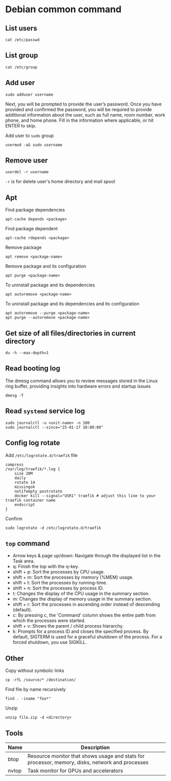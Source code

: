 # Debian common command

## List users
```
cat /etc/passwd
```
## List group
```
cat /etc/group
```
## Add user
```
sudo adduser username
```
Next, you will be prompted to provide the user’s password. Once you have provided and confirmed the password, you will be required to provide additional information about the user, such as full name, room number, work phone, and home phone. Fill in the information where applicable, or hit ENTER to skip.

Add user to `sudo` group
```
usermod -aG sudo username
```
## Remove user
```
userdel -r username
```

`-r` is for delete user's home directory and mail spool

## Apt

Find package dependencies
```
apt-cache depends <package>
```

Find package dependent
```
apt-cache rdepends <package>
```

Remove package
```
apt remove <package-name>
```

Remove package and its configuration
```
apt purge <package-name>
```

To uninstall package and its dependencies
```
apt autoremove <package-name>
```

To uninstall package and its dependencies and its configuration
```
apt autoremove --purge <package-name>
apt purge --autoremove <package-name>
```

## Get size of all files/directories in current directory
```
du -h --max-depth=1
```
## Read booting log
The dmesg command allows you to review messages stored in the Linux ring buffer, providing insights into hardware errors and startup issues
```
dmesg -T
```
## Read `systemd` service log
```
sudo journalctl -u <unit-name> -n 100
sudo journalctl --since="25-01-17 10:00:00"
```
## Config log rotate
Add `/etc/logrotate.d/traefik` file
```
compress
/var/log/traefik/*.log {
	size 20M
	daily
	rotate 14
	missingok
	notifempty postrotate
	docker kill --signal="USR1" traefik # adjust this line to your traefik container name
	endscript
}
```

Confirm
```
sudo logrotate -d /etc/logrotate.d/traefik
```
## `top` command

- Arrow keys & page up/down: Navigate through the displayed list in the Task area.
- q: Finish the top with the q-key.
- shift + p: Sort the processes by CPU usage.
- shift + m: Sort the processes by memory (%MEM) usage.
- shift + t: Sort the processes by running-time.
- shift + n: Sort the processes by process ID.
- t: Changes the display of the CPU usage in the summary section.
- m: Changes the display of memory usage in the summary section.
- shift + r: Sort the processes in ascending order instead of descending (default).
- c: By pressing c, the 'Command' column shows the entire path from which the processes were started.
- shift + v: Shows the parent / child process hierarchy.
- k: Prompts for a process ID and closes the specified process. By default, SIGTERM is used for a graceful shutdown of the process. For a forced shutdown, you use SIGKILL.
## Other
Copy without symbolic links
```
cp -rfL /source/* /destination/
```

Find file by name recursively
```
find . -iname "foo*"
```

Unzip
```
unzip file.zip -d <directory>
```
## Tools
| Name  | Description                                                                                     |
| ----- | ----------------------------------------------------------------------------------------------- |
| btop  | Resource monitor that shows usage and stats for processor, memory, disks, network and processes |
| nvtop | Task monitor for GPUs and accelerators                                                          |